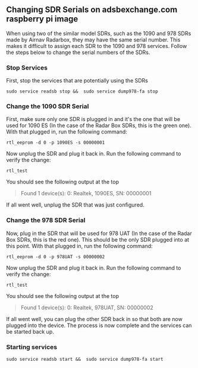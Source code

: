 ## Changing SDR Serials on adsbexchange.com raspberry pi image

When using two of the similar model SDRs, such as the 1090 and 978 SDRs made by Airnav Radarbox, they may have the same serial number.
This makes it difficult to assign each SDR to the 1090 and 978 services. Follow the steps below to change the serial numbers of the SDRs.

### Stop Services
First, stop the services that are potentially using the SDRs

```
sudo service readsb stop &&  sudo service dump978-fa stop
```

### Change the 1090 SDR Serial
First, make sure only one SDR is plugged in and it's the one that will be used for 1090 ES (In the case of the Radar Box SDRs, this is the green one). With that plugged in, run the following command:
```
rtl_eeprom -d 0 -p 1090ES -s 00000001
```

Now unplug the SDR and plug it back in. Run the following command to verify the change:
```
rtl_test
```
You should see the following output at the top
> Found 1 device(s):
  0:  Realtek, 1090ES, SN: 00000001

If all went well, unplug the SDR that was just configured.


### Change the 978 SDR Serial
Now, plug in the SDR that will be used for 978 UAT (In the case of the Radar Box SDRs, this is the red one). This should be the only SDR plugged into at this point. With that plugged in, run the following command:
```
rtl_eeprom -d 0 -p 978UAT -s 00000002
```

Now unplug the SDR and plug it back in. Run the following command to verify the change:
```
rtl_test
```
You should see the following output at the top
> Found 1 device(s):
  0:  Realtek, 978UAT, SN: 00000002

If all went well, you can plug the other SDR back in so that both are now plugged into the device. The process is now complete and the services can be started back up.

### Starting services
```
sudo service readsb start &&  sudo service dump978-fa start
```
